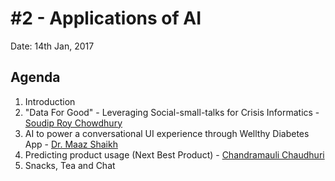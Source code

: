 # #2 - Applications of AI

Date: 14th Jan, 2017

## Agenda

1. Introduction
2. "Data For Good" - Leveraging
Social-small-talks for Crisis
Informatics - [Soudip Roy Chowdhury](https://in.linkedin.com/in/soudip-r-chowdhury-371a2a9)
3. AI to power a conversational UI experience through Wellthy Diabetes App - [Dr. Maaz Shaikh](https://www.linkedin.com/in/maazshaikh)
4. Predicting product usage (Next Best Product) - [Chandramauli Chaudhuri](https://www.linkedin.com/in/chandramaulic)
5. Snacks, Tea and Chat
